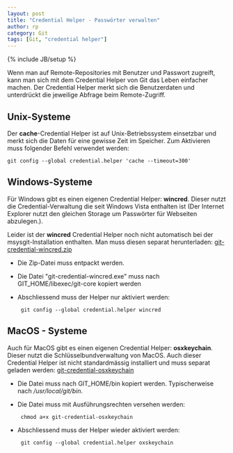 ```yaml
---
layout: post
title: "Credential Helper - Passwörter verwalten"
author: rp
category: Git
tags: [Git, "credential helper"]
---
```

{% include JB/setup %}

Wenn man auf Remote-Repositories mit Benutzer und Passwort zugreift, kann man sich mit dem Credential Helper von Git das Leben einfacher machen.
Der Credential Helper merkt sich die Benutzerdaten und unterdrückt die jeweilige Abfrage beim Remote-Zugriff.

Unix-Systeme
------------

Der **cache**-Credential Helper ist auf Unix-Betriebssystem einsetzbar und merkt sich die Daten für eine gewisse Zeit im Speicher. Zum Aktivieren muss folgender Befehl verwendet werden:

	git config --global credential.helper 'cache --timeout=300'

Windows-Systeme
---------------

Für Windows gibt es einen eigenen Credential Helper: **wincred**. Dieser nutzt die Credential-Verwaltung die seit Windows Vista enthalten ist (Der Internet Explorer nutzt den gleichen Storage um Passwörter für Webseiten abzulegen.).

Leider ist der **wincred** Credential Helper noch nicht automatisch bei der msysgit-Installation enthalten.
Man muss diesen separat herunterladen: [git-credential-wincred.zip](https://github.com/downloads/msysgit/git/git-credential-wincred.zip)
 * Die Zip-Datei muss entpackt werden.
 * Die Datei "git-credential-wincred.exe" muss nach GIT_HOME/libexec/git-core kopiert werden
 * Abschliessend muss der Helper nur aktiviert werden:

		git config --global credential.helper wincred

MacOS - Systeme
----------------

Auch für MacOS gibt es einen eigenen Credential Helper: **osxkeychain**. Dieser nutzt die Schlüsselbundverwaltung von MacOS. Auch dieser Credential Helper ist nicht standardmässig installiert und muss separat geladen werden: [git-credential-osxkeychain](http://github-media-downloads.s3.amazonaws.com/osx/git-credential-osxkeychain)
 * Die Datei muss nach GIT_HOME/bin kopiert werden. Typischerweise nach */usr/local/git/bin*.
 * Die Datei muss mit Ausführungsrechten versehen werden: 
  		
  		chmod a+x git-credential-osxkeychain

 * Abschliessend muss der Helper wieder aktiviert werden:

		git config --global credential.helper oxskeychain